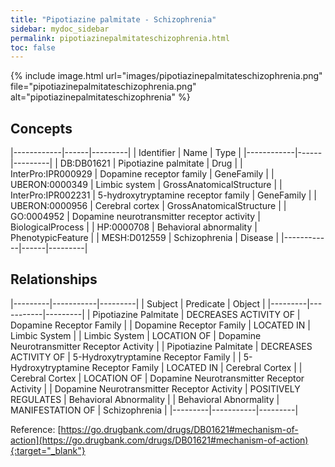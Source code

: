 ```yaml
---
title: "Pipotiazine palmitate - Schizophrenia"
sidebar: mydoc_sidebar
permalink: pipotiazinepalmitateschizophrenia.html
toc: false 
---
```


{% include image.html url="images/pipotiazinepalmitateschizophrenia.png" file="pipotiazinepalmitateschizophrenia.png" alt="pipotiazinepalmitateschizophrenia" %}

## Concepts

|------------|------|---------|
| Identifier | Name | Type    |
|------------|------|---------|
| DB:DB01621 | Pipotiazine palmitate | Drug |
| InterPro:IPR000929 | Dopamine receptor family | GeneFamily |
| UBERON:0000349 | Limbic system | GrossAnatomicalStructure |
| InterPro:IPR002231 | 5-hydroxytryptamine receptor family | GeneFamily |
| UBERON:0000956 | Cerebral cortex | GrossAnatomicalStructure |
| GO:0004952 | Dopamine neurotransmitter receptor activity | BiologicalProcess |
| HP:0000708 | Behavioral abnormality | PhenotypicFeature |
| MESH:D012559 | Schizophrenia | Disease |
|------------|------|---------|

## Relationships

|---------|-----------|---------|
| Subject | Predicate | Object  |
|---------|-----------|---------|
| Pipotiazine Palmitate | DECREASES ACTIVITY OF | Dopamine Receptor Family |
| Dopamine Receptor Family | LOCATED IN | Limbic System |
| Limbic System | LOCATION OF | Dopamine Neurotransmitter Receptor Activity |
| Pipotiazine Palmitate | DECREASES ACTIVITY OF | 5-Hydroxytryptamine Receptor Family |
| 5-Hydroxytryptamine Receptor Family | LOCATED IN | Cerebral Cortex |
| Cerebral Cortex | LOCATION OF | Dopamine Neurotransmitter Receptor Activity |
| Dopamine Neurotransmitter Receptor Activity | POSITIVELY REGULATES | Behavioral Abnormality |
| Behavioral Abnormality | MANIFESTATION OF | Schizophrenia |
|---------|-----------|---------|

Reference: [https://go.drugbank.com/drugs/DB01621#mechanism-of-action](https://go.drugbank.com/drugs/DB01621#mechanism-of-action){:target="_blank"}